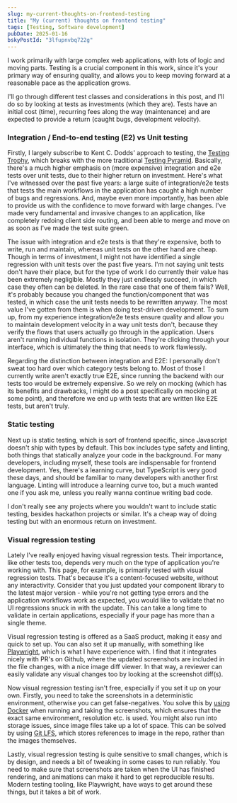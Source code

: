 ```yaml
---
slug: my-current-thoughts-on-frontend-testing
title: "My (current) thoughts on frontend testing"
tags: [Testing, Software development]
pubDate: 2025-01-16
bskyPostId: "3lfupnvbq722g"
---
```


I work primarily with large complex web applications, with lots of logic and moving parts. Testing is a crucial component in this work, since it's your primary way of ensuring quality, and allows you to keep moving forward at a reasonable pace as the application grows.

I'll go through different test classes and considerations in this post, and I'll do so by looking at tests as investments (which they are). Tests have an initial cost (time), recurring fees along the way (maintenance) and are expected to provide a return (caught bugs, development velocity).

### Integration / End-to-end testing (E2) vs Unit testing

Firstly, I largely subscribe to Kent C. Dodds' approach to testing, the [Testing Trophy](https://kentcdodds.com/blog/the-testing-trophy-and-testing-classifications), which breaks with the more traditional [Testing Pyramid](https://martinfowler.com/articles/practical-test-pyramid.html). Basically, there's a much higher emphasis on (more expensive) integration and e2e tests over unit tests, due to their higher return on investment. Here's what I've witnessed over the past five years: a large suite of integration/e2e tests that tests the main workflows in the application has caught a high number of bugs and regressions. And, maybe even more importantly, has been able to provide us with the confidence to move forward with large changes. I've made very fundamental and invasive changes to an application, like completely redoing client side routing, and been able to merge and move on as soon as I've made the test suite green.

The issue with integration and e2e tests is that they're expensive, both to write, run and maintain, whereas unit tests on the other hand are cheap. Though in terms of investment, I might not have identified a single regression with unit tests over the past five years. I'm not saying unit tests don't have their place, but for the type of work I do currently their value has been extremely negligible. Mostly they just endlessly succeed, in which case they often can be deleted. In the rare case that one of them fails? Well, it's probably because you changed the function/component that was tested, in which case the unit tests needs to be rewritten anyway. The most value I've gotten from them is when doing test-driven development. To sum up, from my experience integration/e2e tests ensure quality and allow you to maintain development velocity in a way unit tests don't, because they verify the flows that users actually go through in the application. Users aren't running individual functions in isolation. They're clicking through your interface, which is ultimately the thing that needs to work flawlessly.

Regarding the distinction between integration and E2E: I personally don't sweat too hard over which category tests belong to. Most of those I currently write aren't exactly true E2E, since running the backend with our tests too would be extremely expensive. So we rely on mocking (which has its benefits and drawbacks, I might do a post specifically on mocking at some point), and therefore we end up with tests that are written like E2E tests, but aren't truly.

### Static testing

Next up is static testing, which is sort of frontend specific, since Javascript doesn't ship with types by default. This box includes type safety and linting, both things that statically analyze your code in the background. For many developers, including myself, these tools are indispensable for frontend development. Yes, there's a learning curve, but TypeScript is very good these days, and should be familiar to many developers with another first language. Linting will introduce a learning curve too, but a much wanted one if you ask me, unless you really wanna continue writing bad code.

I don't really see any projects where you wouldn't want to include static testing, besides hackathon projects or similar. It's a cheap way of doing testing but with an enormous return on investment.

### Visual regression testing

Lately I've really enjoyed having visual regression tests. Their importance, like other tests too, depends very much on the type of application you're working with. This page, for example, is primarily tested with visual regression tests. That's because it's a content-focused website, without any interactivity. Consider that you just updated your component library to the latest major version - while you're not getting type errors and the application workflows work as expected, you would like to validate that no UI regressions snuck in with the update. This can take a long time to validate in certain applications, especially if your page has more than a single theme.

Visual regression testing is offered as a SaaS product, making it easy and quick to set up. You can also set it up manually, with something like [Playwright](https://playwright.dev/), which is what I have experience with. I find that it integrates nicely with PR's on Github, where the updated screenshots are included in the file changes, with a nice image diff viewer. In that way, a reviewer can easily validate any visual changes too by looking at the screenshot diff(s).

Now visual regression testing isn't free, especially if you set it up on your own. Firstly, you need to take the screenshots in a deterministic environment, otherwise you can get false-negatives. You solve this by [using Docker](https://playwright.dev/docs/docker) when running and taking the screenshots, which ensures that the exact same environment, resolution etc. is used.
You might also run into storage issues, since image files take up a lot of space. This can be solved by using [Git LFS](https://git-lfs.com/), which stores references to image in the repo, rather than the images themselves.

Lastly, visual regression testing is quite sensitive to small changes, which is by design, and needs a bit of tweaking in some cases to run reliably. You need to make sure that screenshots are taken when the UI has finished rendering, and animations can make it hard to get reproducible results. Modern testing tooling, like Playwright, have ways to get around these things, but it takes a bit of work.
